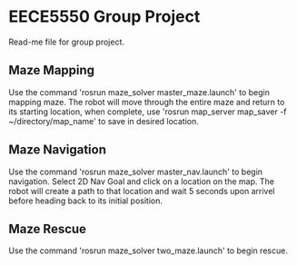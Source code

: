 # EECE5550 Group Project
Read-me file for group project.

## Maze Mapping
Use the command 'rosrun maze_solver master_maze.launch' to begin mapping maze.
The robot will move through the entire maze and return to its starting location, when complete, use 'rosrun map_server map_saver -f ~/directory/map_name' to save in desired location.
  
## Maze Navigation
Use the command 'rosrun maze_solver master_nav.launch' to begin navigation.
Select 2D Nav Goal and click on a location on the map. The robot will create a path to that location and wait 5 seconds upon arrivel before heading back to its initial position.

## Maze Rescue
Use the command 'rosrun maze_solver two_maze.launch' to begin rescue.
  
